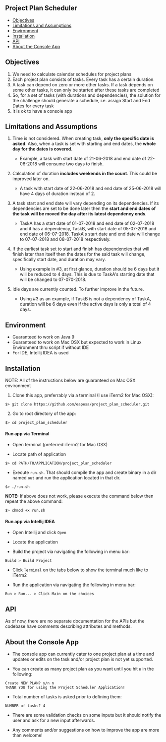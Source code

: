 Project Plan Scheduler
----------------------

* [Objectives](https://github.com/eapesa/project_plan_scheduler#objectives)
* [Limitations and Assumptions](https://github.com/eapesa/project_plan_scheduler#limitations-and-assumptions)
* [Environment](https://github.com/eapesa/project_plan_scheduler#environment)
* [Installation](https://github.com/eapesa/project_plan_scheduler#installation)
* [API](https://github.com/eapesa/project_plan_scheduler#api)
* [About the Console App](https://github.com/eapesa/project_plan_scheduler#about-the-console-app)

## Objectives

1. We need to calculate calendar schedules for project plans
2. Each project plan consists of tasks. Every task has a certain duration.
3. A task can depend on zero or more other tasks. If a task depends on some other tasks, it can only be started after these tasks are completed
4. So, for a set of tasks (with durations and dependencies), the solution for the challenge should generate a schedule, i.e. assign Start and End Dates for every task
5. It is ok to have a console app


## Limitations and Assumptions

1. Time is not considered. When creating task, **only the specific date is asked**. Also, when a task is set with starting and end dates, the **whole day for the dates is covered**.
    - Example, a task with start date of 21-06-2018 and end date of 22-06-2018 will consume two days to finish.

2. Calculation of duration **includes weekends in the count**. This could be improved later on.
    - A task with start date of 22-06-2018 and end date of 25-06-2018 will have 4 days of duration instead of 2.

3. A task start and end date will vary depending on its dependencies. If its dependencies are set to be done later then the **start and end dates of the task will be moved the day after its latest dependency ends**.
    - TaskA has a start date of 01-07-2018 and end date of 02-07-2018 and it has a dependency, TaskB, with start date of 05-07-2018 and end date of 06-07-2018. TaskA's start date and end date will change to 07-07-2018 and 08-07-2018 respectively.

4. If the earliest task set to start and finish has dependencies that will finish later than itself then the dates for the said task will change, specifically start date, and duration may vary.
    - Using example in #3, at first glance, duration should be 6 days but it will be reduced to 4 days. This is due to TaskA's starting date that will be changed to 07-070-2018.

5. Idle days are currently counted. To further improve in the future.
    - Using #3 as an example, if TaskB is not a dependency of TaskA, duration will be 6 days even if the active days is only a total of 4 days.

## Environment

- Guaranteed to work on Java 9
- Guaranteed to work on Mac OSX but expected to work in Linux Environment thru script if without IDE
- For IDE, Intellij IDEA is used

## Installation

NOTE: All of the instructions below are guaranteed on Mac OSX environment

1. Clone this app, preferrably via a terminal (I use iTerm2 for Mac OSX):
```
$> git clone https://github.com/eapesa/project_plan_scheduler.git
```

2. Go to root directory of the app:
```
$> cd project_plan_scheduler
```

#### Run app via Terminal

- Open terminal (preferred iTerm2 for Mac OSX)

- Locate path of application
```
$> cd PATH/TO/APPLICATION/project_plan_scheduler
```

- Execute `run.sh`. That should compile the app and create binary in a dir named `out` and run the application located in that dir.
```
$> ./run.sh
```

**NOTE:** If above does not work, please execute the command below then repeat the above command:
```
$> chmod +x run.sh
```

#### Run app via Intellij IDEA

- Open Intellij and click `Open`

- Locate the application

- Build the project via navigating the following in menu bar:
```
Build > Build Project
```

- Click `Terminal` on the tabs below to show the terminal much like to iTerm2

- Run the application via navigating the following in menu bar:
```
Run > Run... > Click Main on the choices
```

## API

As of now, there are no separate documentation for the APIs but the codebase have comments describing attributes and methods.

## About the Console App

- The console app can currently cater to one project plan at a time and updates or edits on the task and/or project plan is not yet supported.

- You can create as many project plan as you want until you hit `n` in the following:
```
Create NEW PLAN? y/n n
THANK YOU for using the Project Scheduler Application!
```

- Total number of tasks is asked prior to defining them:
```
NUMBER of tasks? 4
```

- There are some validation checks on some inputs but it should notify the user and ask for a new input afterwards.

- Any comments and/or suggestions on how to improve the app are more than welcome!